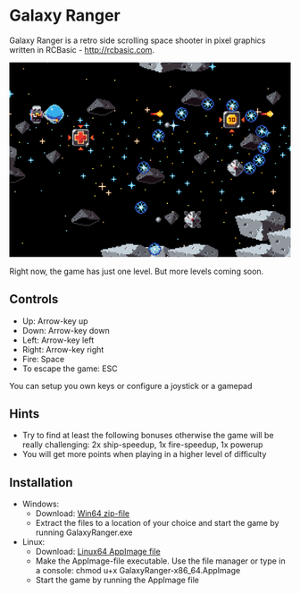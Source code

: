# Galaxy Ranger
Galaxy Ranger is a retro side scrolling space shooter in pixel graphics written in RCBasic - http://rcbasic.com.

![Screenshot](./DATA/MISC/Screenshot.png)

Right now, the game has just one level. But more levels coming soon. 

## Controls

* Up: Arrow-key up
* Down: Arrow-key down
* Left: Arrow-key left
* Right: Arrow-key right
* Fire: Space
* To escape the game: ESC

You can setup you own keys or configure a joystick or a gamepad

## Hints

* Try to find at least the following bonuses otherwise the game will be really challenging: 2x ship-speedup, 1x fire-speedup, 1x powerup
* You will get more points when playing in a higher level of difficulty

## Installation

* Windows: 
  * Download: [Win64 zip-file](./Release/Win/GalaxyRanger.zip)
  * Extract the files to a location of your choice and start the game by running GalaxyRanger.exe
* Linux:
  * Download: [Linux64 AppImage file](./Release/Linux/GalaxyRanger-x86_64.AppImage)
  * Make the AppImage-file executable. Use the file manager or type in a console: chmod u+x GalaxyRanger-x86_64.AppImage
  * Start the game by running the AppImage file
